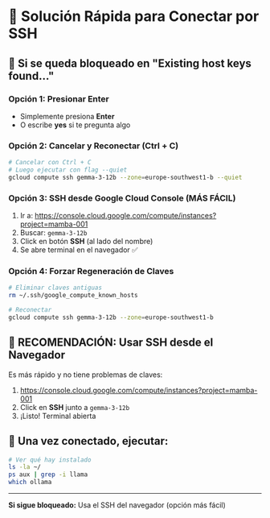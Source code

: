 # 🚀 Solución Rápida para Conectar por SSH

## 🔴 Si se queda bloqueado en "Existing host keys found..."

### Opción 1: Presionar Enter
- Simplemente presiona **Enter**
- O escribe **yes** si te pregunta algo

### Opción 2: Cancelar y Reconectar (Ctrl + C)
```bash
# Cancelar con Ctrl + C
# Luego ejecutar con flag --quiet
gcloud compute ssh gemma-3-12b --zone=europe-southwest1-b --quiet
```

### Opción 3: SSH desde Google Cloud Console (MÁS FÁCIL)
1. Ir a: https://console.cloud.google.com/compute/instances?project=mamba-001
2. Buscar: `gemma-3-12b`
3. Click en botón **SSH** (al lado del nombre)
4. Se abre terminal en el navegador ✅

### Opción 4: Forzar Regeneración de Claves
```bash
# Eliminar claves antiguas
rm ~/.ssh/google_compute_known_hosts

# Reconectar
gcloud compute ssh gemma-3-12b --zone=europe-southwest1-b
```

## 🎯 RECOMENDACIÓN: Usar SSH desde el Navegador

Es más rápido y no tiene problemas de claves:
1. https://console.cloud.google.com/compute/instances?project=mamba-001
2. Click en **SSH** junto a `gemma-3-12b`
3. ¡Listo! Terminal abierta

## 🔧 Una vez conectado, ejecutar:

```bash
# Ver qué hay instalado
ls -la ~/
ps aux | grep -i llama
which ollama
```

---

**Si sigue bloqueado:** Usa el SSH del navegador (opción más fácil)

